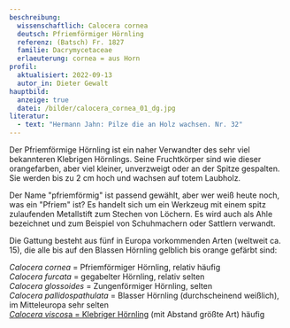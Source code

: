 ```yaml
---
beschreibung:
  wissenschaftlich: Calocera cornea
  deutsch: Pfriemförmiger Hörnling
  referenz: (Batsch) Fr. 1827
  familie: Dacrymycetaceae
  erlaeuterung: cornea = aus Horn
profil:
  aktualisiert: 2022-09-13
  autor_in: Dieter Gewalt
hauptbild:
  anzeige: true
  datei: /bilder/calocera_cornea_01_dg.jpg
literatur:
  - text: "Hermann Jahn: Pilze die an Holz wachsen. Nr. 32"
---
```

Der Pfriemförmige Hörnling ist ein naher Verwandter des sehr viel bekannteren Klebrigen Hörnlings. Seine Fruchtkörper sind wie dieser orangefarben, aber viel kleiner, unverzweigt oder an der Spitze gespalten. Sie werden bis zu 2 cm hoch und wachsen auf totem Laubholz.

Der Name "pfriemförmig" ist passend gewählt, aber wer weiß heute noch, was ein "Pfriem" ist? Es handelt sich um ein Werkzeug mit einem spitz zulaufenden Metallstift zum Stechen von Löchern. Es wird auch als Ahle bezeichnet und zum Beispiel von Schuhmachern oder Sattlern verwandt.

Die Gattung besteht aus fünf in Europa vorkommenden Arten (weltweit ca. 15), die alle bis auf den Blassen Hörnling gelblich bis orange gefärbt sind:

*Calocera cornea* = Pfriemförmiger Hörnling, relativ häufig\
*Calocera furcata* = gegabelter Hörnling, relativ selten\
*Calocera glossoides* = Zungenförmiger Hörnling, selten\
*Calocera pallidospathulata* = Blasser Hörnling (durchscheinend weißlich), im Mitteleuropa sehr selten\
[*Calocera viscos*a = Klebriger Hörnling](/pilze/calocera-viscosa-klebriger-hörnling) (mit Abstand größte Art) häufig